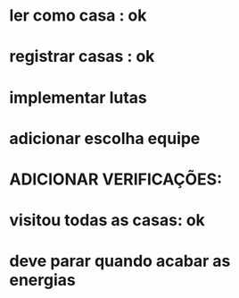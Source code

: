 # ler como casa : ok
# registrar casas : ok

# implementar lutas
# adicionar escolha equipe

# ADICIONAR VERIFICAÇÕES:
#   visitou todas as casas: ok
#   deve parar quando acabar as energias